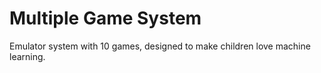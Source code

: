 # Multiple Game System

Emulator system with 10 games, designed to make children love machine learning.